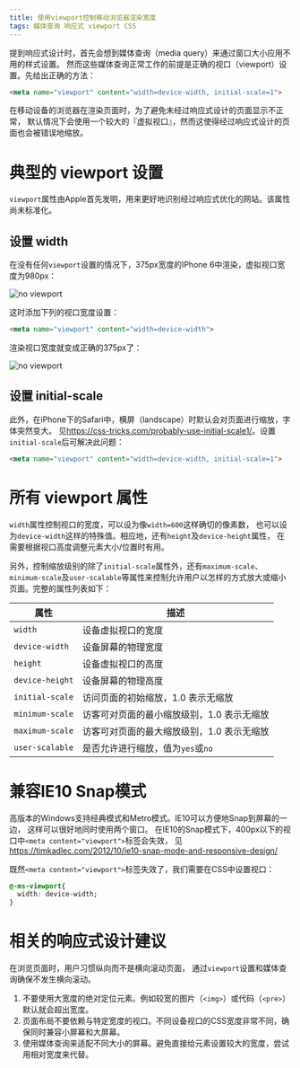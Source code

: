 ```yaml
---
title: 使用viewport控制移动浏览器渲染宽度
tags: 媒体查询 响应式 viewport CSS
---
```


提到响应式设计时，首先会想到媒体查询（media query）来通过窗口大小应用不用的样式设置。
然而这些媒体查询正常工作的前提是正确的视口（viewport）设置。先给出正确的方法：

```html
<meta name="viewport" content="width=device-width, initial-scale=1">
```

在移动设备的浏览器在渲染页面时，为了避免未经过响应式设计的页面显示不正常，
默认情况下会使用一个较大的『虚拟视口』，然而这使得经过响应式设计的页面也会被错误地缩放。

<!--more-->

# 典型的 viewport 设置

`viewport`属性由Apple首先发明，用来更好地识别经过响应式优化的网站。该属性尚未标准化。

## 设置 width

在没有任何`viewport`设置的情况下，375px宽度的IPhone 6中渲染，虚拟视口宽度为980px：

![no viewport](/assets/img/blog/css/no-viewport@2x.png)

这时添加下列的视口宽度设置：

```html
<meta name="viewport" content="width=device-width">
```

渲染视口宽度就变成正确的375px了：

![no viewport](/assets/img/blog/css/viewport-width@2x.png)

## 设置 initial-scale

此外，在iPhone下的Safari中，横屏（landscape）时默认会对页面进行缩放，字体突然变大。
见<https://css-tricks.com/probably-use-initial-scale1/>。设置`initial-scale`后可解决此问题：

```html
<meta name="viewport" content="width=device-width, initial-scale=1">
```

# 所有 viewport 属性

`width`属性控制视口的宽度，可以设为像`width=600`这样确切的像素数，
也可以设为`device-width`这样的特殊值。相应地，还有`height`及`device-height`属性，
在需要根据视口高度调整元素大小/位置时有用。

另外，控制缩放级别的除了`initial-scale`属性外，还有`maximum-scale`、`minimum-scale`及`user-scalable`等属性来控制允许用户以怎样的方式放大或缩小页面。完整的属性列表如下：

属性 | 描述
---  | ---
`width` | 设备虚拟视口的宽度
`device-width` | 设备屏幕的物理宽度
`height` | 设备虚拟视口的高度
`device-height` | 设备屏幕的物理高度
`initial-scale` | 访问页面的初始缩放，1.0 表示无缩放
`minimum-scale` | 访客可对页面的最小缩放级别，1.0 表示无缩放
`maximum-scale` | 访客可对页面的最大缩放级别，1.0 表示无缩放
`user-scalable` | 是否允许进行缩放，值为`yes`或`no`

# 兼容IE10 Snap模式

高版本的Windows支持经典模式和Metro模式。IE10可以方便地Snap到屏幕的一边，
这样可以很好地同时使用两个窗口。
在IE10的Snap模式下，400px以下的视口中`<meta content="viewport">`标签会失效，
见<https://timkadlec.com/2012/10/ie10-snap-mode-and-responsive-design/>

既然`<meta content="viewport">`标签失效了，我们需要在CSS中设置视口：

```css
@-ms-viewport{
  width: device-width;
}
```

# 相关的响应式设计建议

在浏览页面时，用户习惯纵向而不是横向滚动页面，
通过`viewport`设置和媒体查询确保不发生横向滚动。

1. 不要使用大宽度的绝对定位元素。例如较宽的图片（`<img>`）或代码（`<pre>`）默认就会超出宽度。
2. 页面布局不要依赖与特定宽度的视口。不同设备视口的CSS宽度非常不同，确保同时兼容小屏幕和大屏幕。
3. 使用媒体查询来适配不同大小的屏幕。避免直接给元素设置较大的宽度，尝试用相对宽度来代替。

